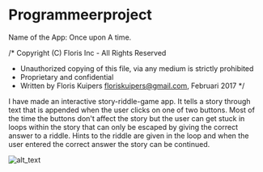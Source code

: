 # Programmeerproject
Name of the App: Once upon A time.

/* Copyright (C) Floris Inc - All Rights Reserved
 * Unauthorized copying of this file, via any medium is strictly prohibited
 * Proprietary and confidential
 * Written by Floris Kuipers <floriskuipers@gmail.com>, Februari 2017
 */

I have made an interactive story-riddle-game app.
It tells a story through text that is appended when the user clicks on one of two buttons. Most of the time the buttons don't affect the story but the user can get stuck in loops within the story that  can only be escaped by giving the correct answer to a riddle. Hints to the riddle are given in the loop and when the user entered the correct answer the story can be continued. 

![alt_text](https://github.com/tartiflette1990/Programmeerproject/blob/master/Story_Activity.png)









